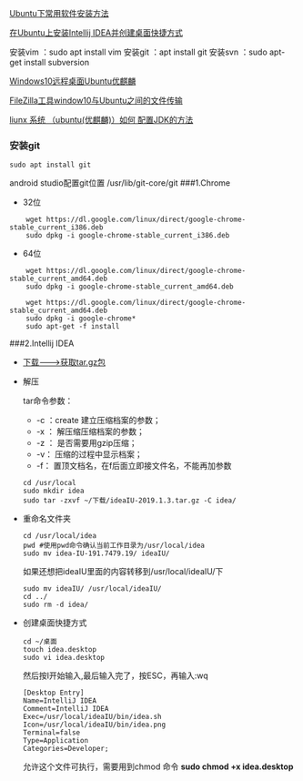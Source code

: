 [Ubuntu下常用软件安装方法](https://blog.csdn.net/oppo62258801/article/details/78866464)

[在Ubuntu上安装Intellij IDEA并创建桌面快捷方式](https://www.cnblogs.com/zaid/p/11141348.html)

安装vim ：sudo apt install vim
安装git ：apt install git
安装svn ：sudo apt-get install subversion

[Windows10远程桌面Ubuntu优麒麟](https://my.oschina.net/chipo/blog/3111230)

[FileZilla工具window10与Ubuntu之间的文件传输](https://blog.csdn.net/songyunli1111/article/details/79792958)

[liunx 系统 （ubuntu(优麒麟)）如何 配置JDK的方法](https://blog.csdn.net/qq_33716443/article/details/51760650)

### 安装git
```jshelllanguage
sudo apt install git
```
   android studio配置git位置 /usr/lib/git-core/git
###1.Chrome

- 32位
```shell
    wget https://dl.google.com/linux/direct/google-chrome-stable_current_i386.deb
    sudo dpkg -i google-chrome-stable_current_i386.deb
```
- 64位
```shell
    wget https://dl.google.com/linux/direct/google-chrome-stable_current_amd64.deb
    sudo dpkg -i google-chrome-stable_current_amd64.deb 
```
```shell
    wget https://dl.google.com/linux/direct/google-chrome-stable_current_amd64.deb
    sudo dpkg -i google-chrome*
    sudo apt-get -f install
```
###2.Intellij IDEA
- [下载--->获取tar.gz包](http://www.jetbrains.com/idea/download/)
- 解压

   tar命令参数：
   +  -c ：create 建立压缩档案的参数；
   +  -x ： 解压缩压缩档案的参数；
   +  -z ： 是否需要用gzip压缩；
   +  -v： 压缩的过程中显示档案；
   +  -f： 置顶文档名，在f后面立即接文件名，不能再加参数
    ```shell
    cd /usr/local
    sudo mkdir idea
    sudo tar -zxvf ~/下载/ideaIU-2019.1.3.tar.gz -C idea/
    ```
- 重命名文件夹
    ```shell
    cd /usr/local/idea
    pwd #使用pwd命令确认当前工作目录为/usr/local/idea
    sudo mv idea-IU-191.7479.19/ ideaIU/
    ```
     如果还想把ideaIU里面的内容转移到/usr/local/ideaIU/下
     ```shell
     sudo mv ideaIU/ /usr/local/ideaIU/
     cd ../
     sudo rm -d idea/
     ```
- 创建桌面快捷方式
    ```shell
    cd ~/桌面
    touch idea.desktop
    sudo vi idea.desktop
    ```
    然后按I开始输入,最后输入完了，按ESC，再输入:wq
    ```text
    [Desktop Entry]
    Name=IntelliJ IDEA
    Comment=IntelliJ IDEA
    Exec=/usr/local/ideaIU/bin/idea.sh
    Icon=/usr/local/ideaIU/bin/idea.png
    Terminal=false
    Type=Application
    Categories=Developer;
    ```
    允许这个文件可执行，需要用到chmod 命令    **sudo chmod +x idea.desktop**